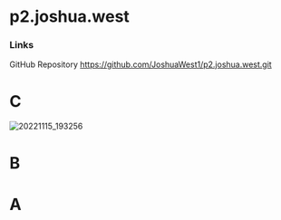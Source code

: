 # p2.joshua.west


### Links

GitHub Repository
 https://github.com/JoshuaWest1/p2.joshua.west.git

# C

![20221115_193256](https://user-images.githubusercontent.com/99363239/202061773-0655e809-e40e-412f-b7b1-001feb877f61.png)

# B
# A
